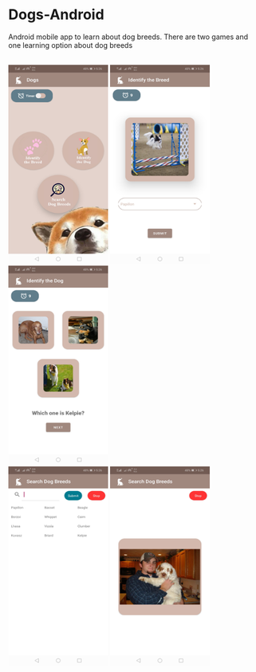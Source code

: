 # Dogs-Android
Android mobile app to learn about dog breeds. There are two games and one learning option about dog breeds

<br/>
<img src="https://github.com/Venoli/Dogs-Android/blob/master/Screenshot1.jpg" width="200" height="400" />
<img src="https://github.com/Venoli/Dogs-Android/blob/master/Screenshot2.jpg" width="200" height="400" />
<img src="https://github.com/Venoli/Dogs-Android/blob/master/Screenshot3.jpg" width="200" height="400" />
<br/>

<img src="https://github.com/Venoli/Dogs-Android/blob/master/Screenshot4.jpg" width="200" height="400" />
<img src="https://github.com/Venoli/Dogs-Android/blob/master/Screenshot5.jpg" width="200" height="400" />
